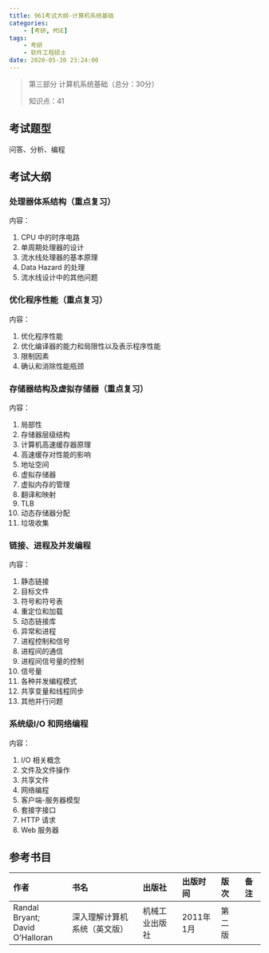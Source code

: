 ```yaml
---
title: 961考试大纲-计算机系统基础
categories:
    - [考研, MSE]
tags:
    - 考研
    - 软件工程硕士
date: 2020-05-30 23:24:00
---
```

> 第三部分 计算机系统基础（总分：30分）
>
> 知识点：41

## 考试题型

问答、分析、编程

## 考试大纲

### 处理器体系结构（重点复习）

内容：

1. CPU 中的时序电路
2. 单周期处理器的设计
3. 流水线处理器的基本原理
4. Data Hazard 的处理
5. 流水线设计中的其他问题

### 优化程序性能（重点复习）

内容：

1. 优化程序性能
2. 优化编译器的能力和局限性以及表示程序性能
3. 限制因素
4. 确认和消除性能瓶颈

### 存储器结构及虚拟存储器（重点复习）

内容：

1. 局部性
1. 存储器层级结构
1. 计算机高速缓存器原理
1. 高速缓存对性能的影响
1. 地址空间
1. 虚拟存储器
1. 虚拟内存的管理
1. 翻译和映射
1. TLB
1. 动态存储器分配
1. 垃圾收集

### 链接、进程及并发编程

内容：

1. 静态链接
1. 目标文件
1. 符号和符号表
1. 重定位和加载
1. 动态链接库
1. 异常和进程
1. 进程控制和信号
1. 进程间的通信
1. 进程间信号量的控制
1. 信号量
1. 各种并发编程模式
1. 共享变量和线程同步
1. 其他并行问题

### 系统级I/O 和网络编程

内容：

1. I/O 相关概念
1. 文件及文件操作
1. 共享文件
1. 网络编程
1. 客户端-服务器模型
1. 套接字接口
1. HTTP 请求
1. Web 服务器

## 参考书目

| 作者                                | 书名                         | 出版社         | 出版时间  | 版次   | 备注 |
| :---------------------------------- | :--------------------------- | :------------- | :-------- | :----- | :--- |
| Randal Bryant;<br/>David O’Halloran | 深入理解计算机系统（英文版） | 机械工业出版社 | 2011年1月 | 第二版 |      |
